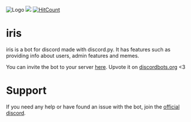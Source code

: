 ![Logo](https://i.imgur.com/cd4FWmj.png)
![](https://camo.githubusercontent.com/cfcaf3a99103d61f387761e5fc445d9ba0203b01/68747470733a2f2f7472617669732d63692e6f72672f6477796c2f657374612e7376673f6272616e63683d6d6173746572) [![HitCount](http://hits.dwyl.io/ar00n/iris.svg)](http://hits.dwyl.io/ar00n/iris)
# iris
iris is a bot for discord made with discord.py. It has features such as providing info about users, admin features and memes.

You can invite the bot to your server [here](https://discordapp.com/api/oauth2/authorize?client_id=396322727079968778&permissions=70778055&scope=bot). Upvote it on [discordbots.org](https://discordbots.org/bot/396322727079968778) <3

# Support
If you need any help or have found an issue with the bot, join the [official discord](http://torturedguild.org/wp-content/uploads/2016/08/discord.png).
